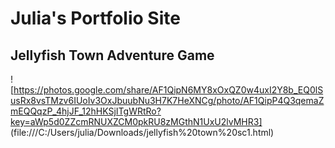 # Julia's Portfolio Site
## Jellyfish Town Adventure Game
![https://photos.google.com/share/AF1QipN6MY8xOxQZ0w4uxI2Y8b_EQ0lSusRx8vsTMzv6IUoIv3OxJbuubNu3H7K7HeXNCg/photo/AF1QipP4Q3qemaZmEQQqzP_4hjJF_12hHKSjITgWRtRo?key=aWp5d0ZZcmRNUXZCM0pkRU8zMGthN1UxU2lvMHR3] (file:///C:/Users/julia/Downloads/jellyfish%20town%20sc1.html)
